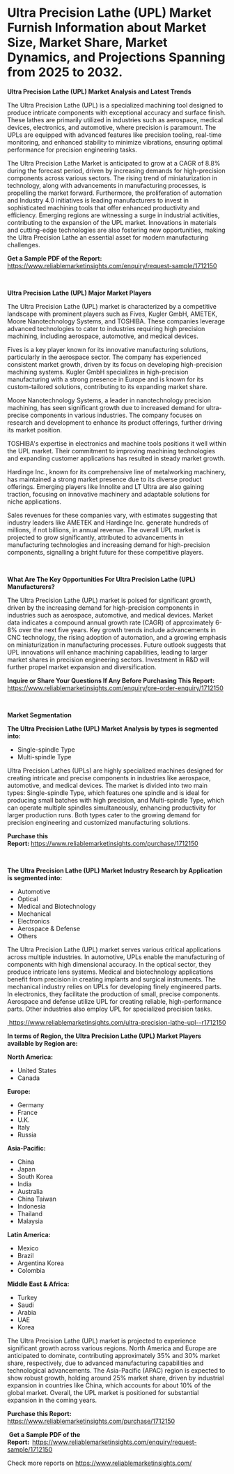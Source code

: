 <p><h1>Ultra Precision Lathe (UPL) Market Furnish Information about Market Size, Market Share, Market Dynamics, and Projections Spanning from 2025 to 2032.</h1></p><p><strong>Ultra Precision Lathe (UPL) Market Analysis and Latest Trends</strong></p>
<p><p>The Ultra Precision Lathe (UPL) is a specialized machining tool designed to produce intricate components with exceptional accuracy and surface finish. These lathes are primarily utilized in industries such as aerospace, medical devices, electronics, and automotive, where precision is paramount. The UPLs are equipped with advanced features like precision tooling, real-time monitoring, and enhanced stability to minimize vibrations, ensuring optimal performance for precision engineering tasks.</p><p>The Ultra Precision Lathe Market is anticipated to grow at a CAGR of 8.8% during the forecast period, driven by increasing demands for high-precision components across various sectors. The rising trend of miniaturization in technology, along with advancements in manufacturing processes, is propelling the market forward. Furthermore, the proliferation of automation and Industry 4.0 initiatives is leading manufacturers to invest in sophisticated machining tools that offer enhanced productivity and efficiency. Emerging regions are witnessing a surge in industrial activities, contributing to the expansion of the UPL market. Innovations in materials and cutting-edge technologies are also fostering new opportunities, making the Ultra Precision Lathe an essential asset for modern manufacturing challenges.</p></p>
<p><strong>Get a Sample PDF of the Report:&nbsp;</strong> <a href="https://www.reliablemarketinsights.com/enquiry/request-sample/1712150?utm_campaign=3036&utm_medium=2&utm_source=Github&utm_content=ia&utm_term=27032025&utm_id=ultra-precision-lathe-upl">https://www.reliablemarketinsights.com/enquiry/request-sample/1712150</a></p>
<p>&nbsp;</p>
<p><strong>Ultra Precision Lathe (UPL) Major Market Players</strong></p>
<p><p>The Ultra Precision Lathe (UPL) market is characterized by a competitive landscape with prominent players such as Fives, Kugler GmbH, AMETEK, Moore Nanotechnology Systems, and TOSHIBA. These companies leverage advanced technologies to cater to industries requiring high precision machining, including aerospace, automotive, and medical devices.</p><p>Fives is a key player known for its innovative manufacturing solutions, particularly in the aerospace sector. The company has experienced consistent market growth, driven by its focus on developing high-precision machining systems. Kugler GmbH specializes in high-precision manufacturing with a strong presence in Europe and is known for its custom-tailored solutions, contributing to its expanding market share.</p><p>Moore Nanotechnology Systems, a leader in nanotechnology precision machining, has seen significant growth due to increased demand for ultra-precise components in various industries. The company focuses on research and development to enhance its product offerings, further driving its market position. </p><p>TOSHIBA's expertise in electronics and machine tools positions it well within the UPL market. Their commitment to improving machining technologies and expanding customer applications has resulted in steady market growth.</p><p>Hardinge Inc., known for its comprehensive line of metalworking machinery, has maintained a strong market presence due to its diverse product offerings. Emerging players like Innolite and LT Ultra are also gaining traction, focusing on innovative machinery and adaptable solutions for niche applications.</p><p>Sales revenues for these companies vary, with estimates suggesting that industry leaders like AMETEK and Hardinge Inc. generate hundreds of millions, if not billions, in annual revenue. The overall UPL market is projected to grow significantly, attributed to advancements in manufacturing technologies and increasing demand for high-precision components, signalling a bright future for these competitive players.</p></p>
<p>&nbsp;</p>
<p><strong>What Are The Key Opportunities For Ultra Precision Lathe (UPL) Manufacturers?</strong></p>
<p><p>The Ultra Precision Lathe (UPL) market is poised for significant growth, driven by the increasing demand for high-precision components in industries such as aerospace, automotive, and medical devices. Market data indicates a compound annual growth rate (CAGR) of approximately 6-8% over the next five years. Key growth trends include advancements in CNC technology, the rising adoption of automation, and a growing emphasis on miniaturization in manufacturing processes. Future outlook suggests that UPL innovations will enhance machining capabilities, leading to larger market shares in precision engineering sectors. Investment in R&D will further propel market expansion and diversification.</p></p>
<p><strong>Inquire or Share Your Questions If Any Before Purchasing This Report:</strong> <a href="https://www.reliablemarketinsights.com/enquiry/pre-order-enquiry/1712150?utm_campaign=3036&utm_medium=2&utm_source=Github&utm_content=ia&utm_term=27032025&utm_id=ultra-precision-lathe-upl">https://www.reliablemarketinsights.com/enquiry/pre-order-enquiry/1712150</a></p>
<p>&nbsp;</p>
<p><strong>Market Segmentation</strong></p>
<p><strong>The Ultra Precision Lathe (UPL) Market Analysis by types is segmented into:</strong></p>
<p><ul><li>Single-spindle Type</li><li>Multi-spindle Type</li></ul></p>
<p><p>Ultra Precision Lathes (UPLs) are highly specialized machines designed for creating intricate and precise components in industries like aerospace, automotive, and medical devices. The market is divided into two main types: Single-spindle Type, which features one spindle and is ideal for producing small batches with high precision, and Multi-spindle Type, which can operate multiple spindles simultaneously, enhancing productivity for larger production runs. Both types cater to the growing demand for precision engineering and customized manufacturing solutions.</p></p>
<p><strong>Purchase this Report:&nbsp;</strong><a href="https://www.reliablemarketinsights.com/purchase/1712150?utm_campaign=3036&utm_medium=2&utm_source=Github&utm_content=ia&utm_term=27032025&utm_id=ultra-precision-lathe-upl">https://www.reliablemarketinsights.com/purchase/1712150</a></p>
<p>&nbsp;</p>
<p><strong>The Ultra Precision Lathe (UPL) Market Industry Research by Application is segmented into:</strong></p>
<p><ul><li>Automotive</li><li>Optical</li><li>Medical and Biotechnology</li><li>Mechanical</li><li>Electronics</li><li>Aerospace & Defense</li><li>Others</li></ul></p>
<p><p>The Ultra Precision Lathe (UPL) market serves various critical applications across multiple industries. In automotive, UPLs enable the manufacturing of components with high dimensional accuracy. In the optical sector, they produce intricate lens systems. Medical and biotechnology applications benefit from precision in creating implants and surgical instruments. The mechanical industry relies on UPLs for developing finely engineered parts. In electronics, they facilitate the production of small, precise components. Aerospace and defense utilize UPL for creating reliable, high-performance parts. Other industries also employ UPL for specialized precision tasks.</p></p>
<p><a href="https://www.reliablemarketinsights.com/ultra-precision-lathe-upl--r1712150?utm_campaign=3036&utm_medium=2&utm_source=Github&utm_content=ia&utm_term=27032025&utm_id=ultra-precision-lathe-upl">&nbsp;https://www.reliablemarketinsights.com/ultra-precision-lathe-upl--r1712150</a></p>
<p><strong>In terms of Region, the Ultra Precision Lathe (UPL) Market Players available by Region are:</strong></p>
<p>
    <p> <strong> North America: </strong>
        <ul>
            <li>United States</li>
            <li>Canada</li>
        </ul>
        </p> 
    <p> <strong> Europe: </strong>
        <ul>
            <li>Germany</li>
            <li>France</li>
            <li>U.K.</li>
            <li>Italy</li>
            <li>Russia</li>
        </ul>
        </p> 
    <p> <strong> Asia-Pacific: </strong>
        <ul>
            <li>China</li>
            <li>Japan</li>
            <li>South Korea</li>
            <li>India</li>
            <li>Australia</li>
            <li>China Taiwan</li>
            <li>Indonesia</li>
            <li>Thailand</li>
            <li>Malaysia</li>
        </ul>
        </p> 
    <p> <strong> Latin America: </strong>
        <ul>
            <li>Mexico</li>
            <li>Brazil</li>
            <li>Argentina Korea</li>
            <li>Colombia</li>
        </ul>
        </p> 
    <p> <strong> Middle East & Africa: </strong>
        <ul>
            <li>Turkey</li>
            <li>Saudi</li>
            <li>Arabia</li>
            <li>UAE</li>
            <li>Korea</li>
        </ul>
    </p>
    </p>
<p><p>The Ultra Precision Lathe (UPL) market is projected to experience significant growth across various regions. North America and Europe are anticipated to dominate, contributing approximately 35% and 30% market share, respectively, due to advanced manufacturing capabilities and technological advancements. The Asia-Pacific (APAC) region is expected to show robust growth, holding around 25% market share, driven by industrial expansion in countries like China, which accounts for about 10% of the global market. Overall, the UPL market is positioned for substantial expansion in the coming years.</p></p>
<p><strong>Purchase this Report: </strong><a href="https://www.reliablemarketinsights.com/purchase/1712150?utm_campaign=3036&utm_medium=2&utm_source=Github&utm_content=ia&utm_term=27032025&utm_id=ultra-precision-lathe-upl">https://www.reliablemarketinsights.com/purchase/1712150</a></p>
<p>&nbsp;<strong>Get a Sample PDF of the Report:&nbsp;&nbsp;</strong><a href="https://www.reliablemarketinsights.com/enquiry/request-sample/1712150?utm_campaign=3036&utm_medium=2&utm_source=Github&utm_content=ia&utm_term=27032025&utm_id=ultra-precision-lathe-upl">https://www.reliablemarketinsights.com/enquiry/request-sample/1712150</a></p>
<p><strong></strong></p>
<p>Check more reports on <a href="https://www.reliablemarketinsights.com/?utm_campaign=3036&utm_medium=2&utm_source=Github&utm_content=ia&utm_term=27032025&utm_id=ultra-precision-lathe-upl">https://www.reliablemarketinsights.com/</a></p>